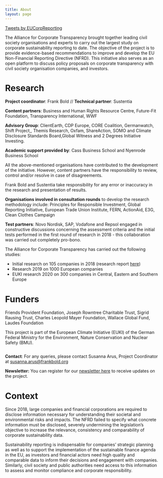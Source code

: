 ```yaml
---
title: About
layout: page
---
```


<div class="aside">
  <a class="twitter-timeline" data-height="500" data-dnt="true" href="https://twitter.com/EUCorpReporting?ref_src=twsrc%5Etfw">Tweets by EUCorpReporting</a> <script async src="https://platform.twitter.com/widgets.js" charset="utf-8"></script>
</div>

The Alliance for Corporate Transparency brought together leading civil society organisations and experts to carry out the largest study on corporate sustainability reporting to date. The objective of the project is to provide evidence-based recommendations to improve and develop the EU Non-Financial Reporting Directive (NFRD). This initiative also serves as an open platform to discuss policy proposals on corporate transparency with civil society organisation companies, and investors.

<h1>Research</h1>

<strong>Project coordinator</strong>: Frank Bold  //  <strong>Technical partner</strong>: Sustentia

<strong>Content partners</strong>: Business and Human Rights Resource Centre, Future-Fit Foundation, Transparency International, WWF

<strong>Advisory Group</strong>: ClientEarth, CDP Europe, CORE Coalition, Germanwatch, Shift Project,, Themis Research, Oxfam, ShareAction, SOMO and Climate Disclosure Standards Board,Global Witness and 2 Degrees Initiative Investing.

<strong>Academic support provided by</strong>: Cass Business School and Nyenrode Business School

All the above-mentioned organisations have contributed to the development of the initiative. However, content partners have the responsibility to review, control and/or resolve in case of disagreements.

Frank Bold and Sustentia take responsibility for any error or inaccuracy in the research and presentation of results.

<strong>Organisations involved in consultation rounds</strong> to develop the research methodology include: Principles for Responsible Investment, Global Reporting Initiative, European Trade Union Institute, FERN, ActionAid, E3G, Clean Clothes Campaign

<strong>Test partners</strong>: Novo Nordisk, SAP, Vodafone and Repsol engaged in constructive discussions concerning the assessment criteria and the initial tests performed in the first round of research in 2018 - this collaboration was carried out completely pro-bono.

The Alliance for Corporate Transparency has carried out the following studies: 
- Initial research on 105 companies in 2018 (research report [here](http://www.allianceforcorporatetransparency.org/assets/2018_Research_Report_Alliance_Corporate_Transparency-66d0af6a05f153119e7cffe6df2f11b094affe9aaf4b13ae14db04e395c54a84.pdf))
- Research 2019 on 1000 European companies 
- EUKI research 2020 on 300 companies in Central, Eastern and Southern Europe

<h1>Funders</h1>

Friends Provident Foundation, Joseph Rowntree Charitable Trust, Sigrid Rausing Trust, Charles Leopold Mayer Foundation, Wallace Global Fund, Laudes Foundation

This project is part of the European Climate Initiative (EUKI) of the German Federal Ministry for the Environment, Nature Conservation and Nuclear Safety (BMU).

<img src="{% asset logos/logo-EUKI @path %}" style="max-width: 600px" alt="">

<strong>Contact</strong>: For any queries, please contact Susanna Arus, Project Coordinator at <a href="mailto:susanna.arus@frankbold.org">susanna.arus@frankbold.org</a>

<strong>Newsletter:</strong> You can register for our <a class="link" href="http://eepurl.com/dJPBjQ">newsletter here</a> to receive updates on the project.

<h1>Context</h1>

Since 2018, large companies and financial corporations are required to disclose information necessary for understanding their societal and environmental risks and impacts. The NFRD failed to specify what concrete information must be disclosed, severely undermining the legislation’s objective to increase the relevance, consistency and comparability of corporate sustainability data. 

Sustainability reporting is indispensable for companies’ strategic planning as well as to support the implementation of the sustainable finance agenda in the EU, as investors and financial actors need high quality and comparable data to inform their decisions and engagement with companies. Similarly, civil society and public authorities need access to this information to assess and monitor compliance and corporate responsibility.

<img src="{% asset posts/2001-diagram @path %}" alt="">